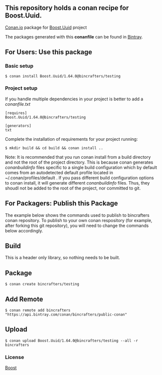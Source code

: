 ## This repository holds a conan recipe for Boost.Uuid.

[Conan.io](https://conan.io) package for [Boost.Uuid](https://github.com/Boostorg/Uuid) project

The packages generated with this **conanfile** can be found in [Bintray](https://bintray.com/bincrafters/public-conan/Boost.Uuid%3Abincrafters).

## For Users: Use this package

### Basic setup

    $ conan install Boost.Uuid/1.64.0@bincrafters/testing

### Project setup

If you handle multiple dependencies in your project is better to add a *conanfile.txt*

    [requires]
    Boost.Uuid/1.64.0@bincrafters/testing

    [generators]
    txt

Complete the installation of requirements for your project running:</small></span>

    $ mkdir build && cd build && conan install ..
	
Note: It is recommended that you run conan install from a build directory and not the root of the project directory.  This is because conan generates *conanbuildinfo* files specific to a single build configuration which by default comes from an autodetected default profile located in ~/.conan/profiles/default .  If you pass different build configuration options to conan install, it will generate different *conanbuildinfo* files.  Thus, they shoudl not be added to the root of the project, nor committed to git. 

## For Packagers: Publish this Package

The example below shows the commands used to publish to bincrafters conan repository. To publish to your own conan respository (for example, after forking this git repository), you will need to change the commands below accordingly. 

## Build  

This is a header only library, so nothing needs to be built.

## Package 

    $ conan create bincrafters/testing
	
## Add Remote

	$ conan remote add bincrafters "https://api.bintray.com/conan/bincrafters/public-conan"

## Upload

    $ conan upload Boost.Uuid/1.64.0@bincrafters/testing --all -r bincrafters

### License
[Boost](LICENSE)
